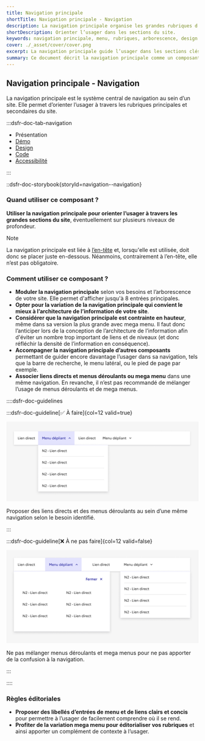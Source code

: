 ```yaml
---
title: Navigation principale
shortTitle: Navigation principale - Navigation
description: La navigation principale organise les grandes rubriques d’un site et permet à l’usager de s’orienter dans son arborescence.
shortDescription: Orienter l’usager dans les sections du site.
keywords: navigation principale, menu, rubriques, arborescence, design system, UX, interface, usager, header, mega menu
cover: ./_asset/cover/cover.png
excerpt: La navigation principale guide l’usager dans les sections clés d’un site et structure les niveaux d’accès à l’information. Elle se place sous l’en-tête et peut inclure des menus déroulants ou mega menus.
summary: Ce document décrit la navigation principale comme un composant central d’un site web, servant à organiser et hiérarchiser les principales rubriques. Il présente les cas d’usage, les variantes possibles, les limites en matière de profondeur et de densité, ainsi que les bonnes pratiques éditoriales. Il donne aussi des recommandations sur l’association avec d’autres composants comme la barre de recherche ou le menu latéral, afin de renforcer l’expérience utilisateur dans la navigation globale du site.
---
```


## Navigation principale - Navigation

La navigation principale est le système central de navigation au sein d’un site. Elle permet d’orienter l’usager à travers les rubriques principales et secondaires du site.

:::dsfr-doc-tab-navigation

- Présentation
- [Démo](./demo/index.md)
- [Design](./design/index.md)
- [Code](./code/index.md)
- [Accessibilité](./accessibility/index.md)

:::

::dsfr-doc-storybook{storyId=navigation--navigation}

### Quand utiliser ce composant ?

**Utiliser la navigation principale pour orienter l’usager à travers les grandes sections du site**, éventuellement sur plusieurs niveaux de profondeur.

> [!NOTE]
> La navigation principale est liée à [l’en-tête](../../../header/_part/doc/index.md) et, lorsqu'elle est utilisée, doit donc se placer juste en-dessous. Néanmoins, contrairement à l’en-tête, elle n’est pas obligatoire.

### Comment utiliser ce composant ?

- **Moduler la navigation principale** selon vos besoins et l’arborescence de votre site. Elle permet d'afficher jusqu'à 8 entrées principales.
- **Opter pour la variation de la navigation principale qui convient le mieux à l’architecture de l’information de votre site**.
- **Considérer que la navigation principale est contrainte en hauteur**, même dans sa version la plus grande avec mega menu. Il faut donc l’anticiper lors de la conception de l’architecture de l’information afin d'éviter un nombre trop important de liens et de niveaux (et donc réfléchir la densité de l’information en conséquence).
- **Accompagner la navigation principale d’autres composants** permettant de guider encore davantage l’usager dans sa navigation, tels que la barre de recherche, le menu latéral, ou le pied de page par exemple.
- **Associer liens directs et menus déroulants ou mega menu** dans une même navigation. En revanche, il n’est pas recommandé de mélanger l’usage de menus déroulants et de mega menus.

::::dsfr-doc-guidelines

:::dsfr-doc-guideline[✅ À faire]{col=12 valid=true}

![](./_asset/use/do-1.png)

Proposer des liens directs et des menus déroulants au sein d’une même navigation selon le besoin identifié.

:::

:::dsfr-doc-guideline[❌ À ne pas faire]{col=12 valid=false}

![](./_asset/use/dont-1.png)

Ne pas mélanger menus déroulants et mega menus pour ne pas apporter de la confusion à la navigation.

:::

::::

### Règles éditoriales

- **Proposer des libellés d’entrées de menu et de liens clairs et concis** pour permettre à l’usager de facilement comprendre où il se rend.
- **Profiter de la variation mega menu pour éditorialiser vos rubriques** et ainsi apporter un complément de contexte à l’usager.
